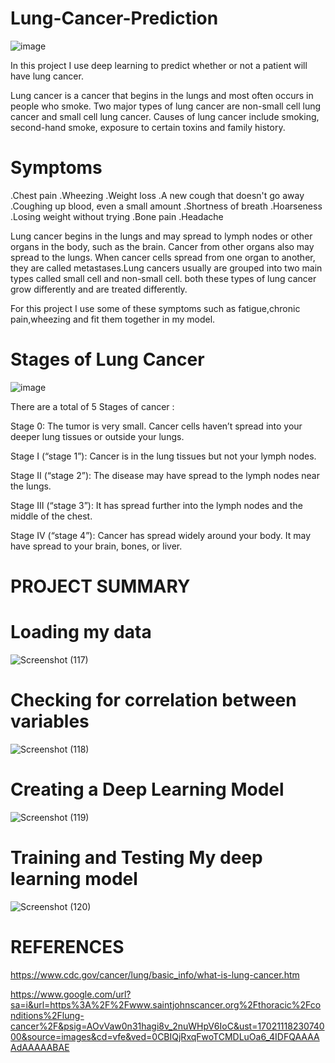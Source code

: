 # Lung-Cancer-Prediction
![image](https://github.com/muyale/Lung-Cancer-Prediction/assets/111242297/00384525-d150-4079-b715-2fe0482220fb)



In this project I use deep learning to predict whether or not a patient will have lung  cancer.

Lung cancer is a cancer that begins in the lungs and most often occurs in people who smoke.
Two major types of lung cancer are non-small cell lung cancer and small cell lung cancer. Causes of lung cancer include smoking, second-hand smoke, exposure to certain toxins and family history.

# Symptoms

.Chest pain 
.Wheezing 
.Weight loss
.A new cough that doesn't go away
.Coughing up blood, even a small amount
.Shortness of breath
.Hoarseness
.Losing weight without trying
.Bone pain
.Headache


Lung cancer begins in the lungs and may spread to lymph nodes or other organs in the body, such as the brain. Cancer from other organs also may spread to the lungs. When cancer cells spread from one organ to another, they are called metastases.Lung cancers usually are grouped into two main types called small cell and non-small cell. both these types of lung cancer grow differently and are treated differently.

For this project I use some of these symptoms such as fatigue,chronic pain,wheezing and fit them together in my model. 

# Stages of Lung Cancer

![image](https://github.com/muyale/Lung-Cancer-Prediction/assets/111242297/069886b8-dc14-45c2-bdc5-64a4ee3e6fb1)


There are a total of 5 Stages of cancer :


Stage 0: The  tumor is very small. Cancer cells haven’t spread into your deeper lung tissues or outside your lungs.

Stage I (“stage 1”): Cancer is in the  lung tissues but not your lymph nodes.

Stage II (“stage 2”): The disease may have spread to the lymph nodes near the  lungs.

Stage III (“stage 3”): It has spread further into the lymph nodes and the middle of the chest.

Stage IV (“stage 4”): Cancer has spread widely around your body. It may have spread to your brain, bones, or liver.






# PROJECT SUMMARY 

# Loading my data

![Screenshot (117)](https://github.com/muyale/Lung-Cancer-Prediction/assets/111242297/cd80514a-29ca-4c4f-883f-db92761cada6)

# Checking for correlation between variables 

![Screenshot (118)](https://github.com/muyale/Lung-Cancer-Prediction/assets/111242297/dc0c0487-4d9b-46f6-bcbc-38b0f221c6a3)

# Creating a Deep Learning Model

![Screenshot (119)](https://github.com/muyale/Lung-Cancer-Prediction/assets/111242297/aff5562c-0fbc-4ee5-bb21-c777ef39cc71)

# Training and Testing My deep learning model
  
![Screenshot (120)](https://github.com/muyale/Lung-Cancer-Prediction/assets/111242297/c46abdec-a477-4032-b0f9-5a211e47323e)





# REFERENCES

https://www.cdc.gov/cancer/lung/basic_info/what-is-lung-cancer.htm

https://www.google.com/url?sa=i&url=https%3A%2F%2Fwww.saintjohnscancer.org%2Fthoracic%2Fconditions%2Flung-cancer%2F&psig=AOvVaw0n31hagi8v_2nuWHpV6IoC&ust=1702111823074000&source=images&cd=vfe&ved=0CBIQjRxqFwoTCMDLuOa6_4IDFQAAAAAdAAAAABAE

